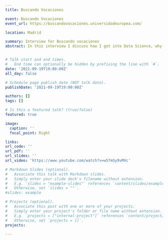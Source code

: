 ```yaml
---
title: Buscando Vocaciones

event: Buscando Vocaciones
event_url: https://buscandovocaciones.universidadeuropea.com/

location: Madrid

summary: Interview for Buscando vocaciones
abstract: In this interview I discuss how I got into Data Science, why Data Science is important for business and society and why I think analytics and programming skills will be important in the future.


# Talk start and end times.
#   End time can optionally be hidden by prefixing the line with `#`.
date: '2021-09-19T19:00:00Z'
all_day: false

# Schedule page publish date (NOT talk date).
publishDate: '2021-09-19T19:00:00Z'

authors: []
tags: []

# Is this a featured talk? (true/false)
featured: true

image:
  caption: ''
  focal_point: Right

links:
url_code: ''
url_pdf: ''
url_slides: ''
url_video: 'https://www.youtube.com/watch?v=wS7mSy9vMXc'

# Markdown Slides (optional).
#   Associate this talk with Markdown slides.
#   Simply enter your slide deck's filename without extension.
#   E.g. `slides = "example-slides"` references `content/slides/example-slides.md`.
#   Otherwise, set `slides = ""`.
#slides: example

# Projects (optional).
#   Associate this post with one or more of your projects.
#   Simply enter your project's folder or file name without extension.
#   E.g. `projects = ["internal-project"]` references `content/project/deep-learning/index.md`.
#   Otherwise, set `projects = []`.
projects:
  
---
```


